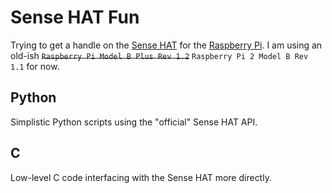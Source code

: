 # Sense HAT Fun

Trying to get a handle on the
[Sense HAT](https://www.raspberrypi.org/products/sense-hat/)
for the
[Raspberry Pi](https://www.raspberrypi.org/).
I am using an old-ish
~~`Raspberry Pi Model B Plus Rev 1.2`~~
`Raspberry Pi 2 Model B Rev 1.1`
for now.

## Python

Simplistic Python scripts using the "official" Sense HAT API.

## C

Low-level C code interfacing with the Sense HAT more directly.
